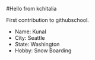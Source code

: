 #Hello from kchitalia

First contribution to githubschool.
- Name: Kunal
- City: Seattle
- State: Washington
- Hobby: Snow Boarding
